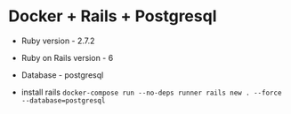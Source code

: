 # Docker + Rails + Postgresql

* Ruby version - 2.7.2

* Ruby on Rails version - 6

* Database - postgresql

* install rails `docker-compose run --no-deps runner rails new . --force --database=postgresql`
